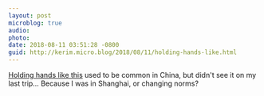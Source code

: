 ```yaml
---
layout: post
microblog: true
audio: 
photo: 
date: 2018-08-11 03:51:28 -0800
guid: http://kerim.micro.blog/2018/08/11/holding-hands-like.html
---
```

[Holding hands like this](https://scroll.in/article/889972/a-british-photographer-captures-the-very-indian-phenomenon-of-men-non-romantically-holding-hands) used to be common in China, but didn't see it on my last trip… Because I was in Shanghai, or changing norms?
